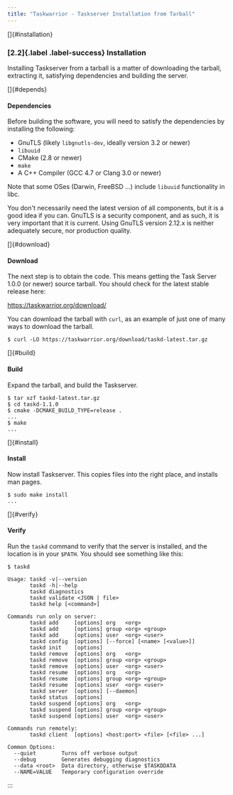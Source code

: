 ```yaml
---
title: "Taskwarrior - Taskserver Installation from Tarball"
---
```


[]{#installation}

### [2.2]{.label .label-success} Installation

Installing Taskserver from a tarball is a matter of downloading the tarball,
extracting it, satisfying dependencies and building the server.

[]{#depends}

#### Dependencies

Before building the software, you will need to satisfy the dependencies by
installing the following:

-   GnuTLS (likely `libgnutls-dev`, ideally version 3.2 or newer)
-   `libuuid`
-   CMake (2.8 or newer)
-   `make`
-   A C++ Compiler (GCC 4.7 or Clang 3.0 or newer)

Note that some OSes (Darwin, FreeBSD \...) include `libuuid` functionality in
libc.

You don\'t necessarily need the latest version of all components, but it is a
good idea if you can. GnuTLS is a security component, and as such, it is very
important that it is current. Using GnuTLS version 2.12.x is neither adequately
secure, nor production quality.

[]{#download}

#### Download

The next step is to obtain the code. This means getting the Task Server 1.0.0
(or newer) source tarball. You should check for the latest stable release here:

<https://taskwarrior.org/download/>

You can download the tarball with `curl`, as an example of just one of many ways
to download the tarball.

    $ curl -LO https://taskwarrior.org/download/taskd-latest.tar.gz

[]{#build}

#### Build

Expand the tarball, and build the Taskserver.

    $ tar xzf taskd-latest.tar.gz
    $ cd taskd-1.1.0
    $ cmake -DCMAKE_BUILD_TYPE=release .
    ...
    $ make
    ...

[]{#install}

#### Install

Now install Taskserver. This copies files into the right place, and installs man
pages.

    $ sudo make install
    ...

[]{#verify}

#### Verify

Run the `taskd` command to verify that the server is installed, and the location
is in your `$PATH`. You should see something like this:

    $ taskd

    Usage: taskd -v|--version
           taskd -h|--help
           taskd diagnostics
           taskd validate <JSON | file>
           taskd help [<command>]

    Commands run only on server:
           taskd add     [options] org   <org>
           taskd add     [options] group <org> <group>
           taskd add     [options] user  <org> <user>
           taskd config  [options] [--force] [<name> [<value>]]
           taskd init    [options]
           taskd remove  [options] org   <org>
           taskd remove  [options] group <org> <group>
           taskd remove  [options] user  <org> <user>
           taskd resume  [options] org   <org>
           taskd resume  [options] group <org> <group>
           taskd resume  [options] user  <org> <user>
           taskd server  [options] [--daemon]
           taskd status  [options]
           taskd suspend [options] org   <org>
           taskd suspend [options] group <org> <group>
           taskd suspend [options] user  <org> <user>

    Commands run remotely:
           taskd client  [options] <host:port> <file> [<file> ...]

    Common Options:
      --quiet        Turns off verbose output
      --debug        Generates debugging diagnostics
      --data <root>  Data directory, otherwise $TASKDDATA
      --NAME=VALUE   Temporary configuration override
:::
